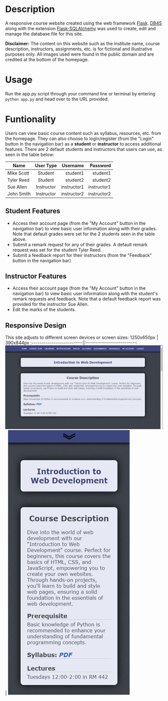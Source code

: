 # Description
A responsive course website created using the web framework [Flask](https://flask.palletsprojects.com/en/3.0.x/). [DB4S](https://sqlitebrowser.org/) along with the extension [Flask-SQLAlchemy](https://flask-sqlalchemy.palletsprojects.com/en/3.1.x/) was used to create, edit and manage the database file for this site.

**Disclaimer:** The content on this website such as the institute name, course description, instructors, assignments, etc. is for fictional and illustrative purposes only. All images used were found in the public domain and are credited at the bottom of the homepage.

# Usage
Run the app.py script through your command line or terminal by entering `python app.py` and head over to the URL provided. 

# Funtionality
Users can view basic course content such as syllabus, resources, etc. from the homepage. They can also choose to login/register (from the "Login" button in the navigation bar) as a **student** or **instructor** to access additional features. There are 2 default students and instructors that users can use, as seen in the table below:

| Name          | User Type     | Username  | Password |
| ------------- |:-------------:| ---------:| --------:|
| Mike Scott    | Student       | student1    | student1    |
| Tyler Reed    | Student       | student2    | student2    | 
| Sue Allen     | Instructor    | instructor1 | instructor1 |
| John Smith    | Instructor    | instructor2 | instructor2 |

## Student Features
- Access their account page (from the "My Account" button in the navigation bar) to view basic user information along with their grades. Note that default grades were set for the 2 students seen in the table above.
- Submit a remark request for any of their grades. A default remark request was set for the student Tyler Reed.
- Submit a feedback report for their instructors (from the "Feedback" button in the navigation bar)

## Instructor Features
- Access their account page (from the "My Account" button in the navigation bar) to view basic user information along with the student's remark requests and feedback. Note that a default feedback report was provided for the instructor Sue Allen.
- Edit the marks of the students.

## Responsive Design
This site adjusts to different screen devices or screen sizes:
1250x650px                 |  390x844px
:-------------------------:|:-------------------------:
![img](static/img/1250x650.png)  |  ![img](static/img/390x844.png)

## 
